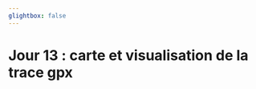 ```yaml
---
glightbox: false
---
```


# Jour 13 : carte et visualisation de la trace gpx

<style> #map { width: auto; height: 400px; margin: 0;} </style>

<div id="map"></div>

<script> 
var mygpxurl = "/f3/fr/assets/gpx/GPX13.gpx";
</script>

<script src="/f3/fr/javascripts/mygpx.js"> </script>
